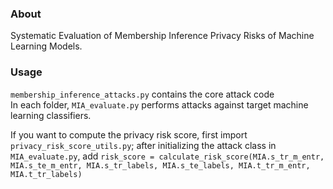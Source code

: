 ### About
Systematic Evaluation of Membership Inference Privacy Risks of Machine Learning Models.

### Usage
`membership_inference_attacks.py` contains the core attack code  
In each folder, `MIA_evaluate.py` performs attacks against target machine learning classifiers.  

If you want to compute the privacy risk score, first import `privacy_risk_score_utils.py`; after initializing the attack class in `MIA_evaluate.py`, add `risk_score = calculate_risk_score(MIA.s_tr_m_entr, MIA.s_te_m_entr, MIA.s_tr_labels, MIA.s_te_labels, MIA.t_tr_m_entr, MIA.t_tr_labels)`
